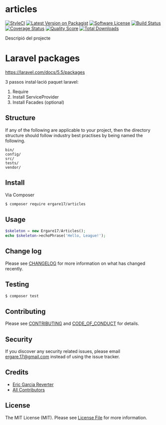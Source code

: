# articles

[![StyleCI](https://styleci.io/repos/107276023/shield?branch=master)](https://styleci.io/repos/107276023)
[![Latest Version on Packagist][ico-version]][link-packagist]
[![Software License][ico-license]](LICENSE.md)
[![Build Status][ico-travis]][link-travis]
[![Coverage Status][ico-scrutinizer]][link-scrutinizer]
[![Quality Score][ico-code-quality]][link-code-quality]
[![Total Downloads][ico-downloads]][link-downloads]

Descripió del projecte

# Laravel packages

https://laravel.com/docs/5.5/packages

3 passos instal·lació paquet laravel:

1) Require
2) Install ServiceProvider
3) Install Facades (optional)

## Structure

If any of the following are applicable to your project, then the directory structure should follow industry best practises by being named the following.

```
bin/        
config/
src/
tests/
vendor/
```


## Install

Via Composer

``` bash
$ composer require ergare17/articles
```

## Usage

``` php
$skeleton = new Ergare17/Articles();
echo $skeleton->echoPhrase('Hello, League!');
```

## Change log

Please see [CHANGELOG](CHANGELOG.md) for more information on what has changed recently.

## Testing

``` bash
$ composer test
```

## Contributing

Please see [CONTRIBUTING](CONTRIBUTING.md) and [CODE_OF_CONDUCT](CODE_OF_CONDUCT.md) for details.

## Security

If you discover any security related issues, please email ergare.17@gmail.com instead of using the issue tracker.

## Credits

- [Eric Garcia Reverter][link-author]
- [All Contributors][link-contributors]

## License

The MIT License (MIT). Please see [License File](LICENSE.md) for more information.

[ico-version]: https://img.shields.io/packagist/v/ergare17/articles.svg?style=flat-square
[ico-license]: https://img.shields.io/badge/license-MIT-brightgreen.svg?style=flat-square
[ico-travis]: https://img.shields.io/travis/ergare17/articles/master.svg?style=flat-square
[ico-scrutinizer]: https://img.shields.io/scrutinizer/coverage/g/ergare17/articles.svg?style=flat-square
[ico-code-quality]: https://img.shields.io/scrutinizer/g/ergare17/articles.svg?style=flat-square
[ico-downloads]: https://img.shields.io/packagist/dt/ergare17/articles.svg?style=flat-square

[link-packagist]: https://packagist.org/packages/ergare17/articles
[link-travis]: https://travis-ci.org/ergare17/articles
[link-scrutinizer]: https://scrutinizer-ci.com/g/ergare17/articles/code-structure
[link-code-quality]: https://scrutinizer-ci.com/g/ergare17/articles
[link-downloads]: https://packagist.org/packages/ergare17/articles
[link-author]: https://github.com/eric98
[link-contributors]: ../../contributors
